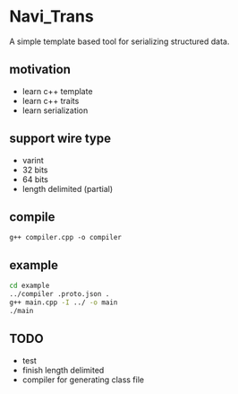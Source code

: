 # Navi_Trans
A simple template based tool for serializing structured data.

## motivation
* learn c++ template
* learn c++ traits
* learn serialization

## support wire type
* varint
* 32 bits
* 64 bits
* length delimited (partial)

## compile
```
g++ compiler.cpp -o compiler
```

## example
```bash
cd example
../compiler .proto.json .
g++ main.cpp -I ../ -o main
./main
```

## TODO
* test
* finish length delimited
* compiler for generating class file